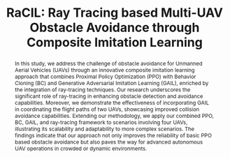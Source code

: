 ---
layout: project-page-new
title: "RaCIL: Ray Tracing based Multi-UAV Obstacle Avoidance through Composite Imitation Learning"
authors:
  - name: Harsh Bansal*
    sup: 1
  - name: Vyom Goyal*
    sup: 1
  - name: Bhaskar Joshi
    sup: 1
  - name: Akhil Gupta
    sup: 1
  - name: Harikumar Kandath†
    sup: 1
affiliations:
  - name: Robotics Research Center, IIIT Hyderabad, India
    link: https://robotics.iiit.ac.in
    sup: 1
permalink: /publications/2024/Harsh_RaCIL/
abstract: "In this study, we address the challenge of obstacle avoidance for Unmanned Aerial Vehicles (UAVs) through an innovative composite imitation learning approach that combines Proximal Policy Optimization (PPO) with Behavior Cloning (BC) and Generative Adversarial Imitation Learning (GAIL), enriched by the integration of ray-tracing techniques. Our research underscores the significant role of ray-tracing in enhancing obstacle detection and avoidance capabilities. Moreover, we demonstrate the
effectiveness of incorporating GAIL in coordinating the flight paths of two UAVs, showcasing improved collision avoidance capabilities. Extending our methodology, we apply our combined PPO, BC, GAIL, and ray-tracing framework to scenarios involving four UAVs, illustrating its scalability and adaptability to more complex scenarios. The findings indicate that our approach not only improves the reliability of basic PPO based obstacle avoidance but also paves the way for advanced autonomous UAV operations
in crowded or dynamic environments."
#project_page: https://constrained-grasp-diffusion.github.io/
paper: https://ieeexplore.ieee.org/stamp/stamp.jsp?tp=&arnumber=10711835
#code: https://github.com/vishal-2000/EDMP
#supplement: https://clipgraphs.github.io/static/pdfs/Supplementary.pdf
#video: https://www.youtube.com/watch?v=ITo8rMInatk&feature=youtu.be
#iframe: https://www.youtube.com/embed/ITo8rMInatk
#demo: https://anyloc.github.io/#interactive_demo

---